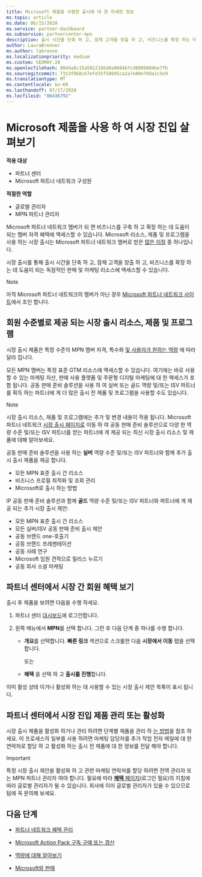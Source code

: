 ```yaml
---
title: Microsoft 제품을 사용한 출시에 대 한 자세한 정보
ms.topic: article
ms.date: 06/15/2020
ms.service: partner-dashboard
ms.subservice: partnercenter-mpn
description: 출시 시간을 단축 하 고, 잠재 고객을 창출 하 고, 비즈니스를 확장 하는 데 도움이 되는 Microsoft 제품 출시에 대해 알아보세요.
author: LauraBrenner
ms.author: labrenne
ms.localizationpriority: medium
ms.custom: SEOMAY.20
ms.openlocfilehash: 80d4a8c15a5812186d8a9604b7cd8089804be7fb
ms.sourcegitcommit: 7153f0b8c67efd35f58695ca2a7e00e70da1c5e9
ms.translationtype: MT
ms.contentlocale: ko-KR
ms.lasthandoff: 07/17/2020
ms.locfileid: "86436792"
---
```

# <a name="explore-your-go-to-market-with-microsoft-offers"></a>Microsoft 제품을 사용 하 여 시장 진입 살펴보기

**적용 대상**

- 파트너 센터
- Microsoft 파트너 네트워크 구성원

**적절한 역할**

- 글로벌 관리자
- MPN 파트너 관리자

Microsoft 파트너 네트워크 멤버가 되 면 비즈니스를 구축 하 고 확장 하는 데 도움이 되는 멤버 자격 혜택에 액세스할 수 있습니다. Microsoft 리소스, 제품 및 프로그램을 사용 하는 시장 출시는 Microsoft 파트너 네트워크 멤버로 받은 [많은 이점](https://partner.microsoft.com/manage-your-partner-network-benefits) 중 하나입니다.

시장 출시를 통해 출시 시간을 단축 하 고, 잠재 고객을 창출 하 고, 비즈니스를 확장 하는 데 도움이 되는 독점적인 판매 및 마케팅 리소스에 액세스할 수 있습니다.

>[!NOTE]
>아직 Microsoft 파트너 네트워크의 멤버가 아닌 경우 [Microsoft 파트너 네트워크 사이트](https://partner.microsoft.com/membership)에서 조인 합니다.

## <a name="go-to-market-resources-offers-and-programs-available-by-membership-level"></a>회원 수준별로 제공 되는 시장 출시 리소스, 제품 및 프로그램

시장 출시 제품은 특정 수준의 MPN 멤버 자격, 특수화 [및 사용자가 원하는 역량](learn-about-competencies.md) 에 따라 달라 집니다.

모든 MPN 멤버는 특정 표준 GTM 리소스에 액세스할 수 있습니다. 여기에는 바로 사용할 수 있는 마케팅 자산, 판매 사용 플랫폼 및 주문형 디지털 마케팅에 대 한 액세스가 포함 됩니다. 공동 판매 준비 솔루션을 사용 하 여 실버 또는 골드 역량 및/또는 ISV 파트너를 획득 하는 파트너에 게 더 많은 출시 전 제품 및 프로그램을 사용할 수도 있습니다.

>[!NOTE]
>시장 출시 리소스, 제품 및 프로그램에는 추가 및 변경 내용이 적용 됩니다. Microsoft 파트너 네트워크 [시장 출시 페이지로](https://partner.microsoft.com/membership/go-to-market) 이동 하 여 공동 판매 준비 솔루션으로 다양 한 역량 수준 및/또는 ISV 파트너를 얻는 파트너에 게 제공 되는 최신 시장 출시 리소스 및 제품에 대해 알아보세요.

공동 판매 준비 솔루션을 사용 하는 **실버** 역량 수준 및/또는 ISV 파트너와 함께 추가 출시 출시 제품을 제공 합니다.

- 모든 MPN 표준 출시 간 리소스
- 비즈니스 프로필 최적화 및 조회 관리
- Microsoft로 출시 하는 방법

IP 공동 판매 준비 솔루션과 함께 **골드** 역량 수준 및/또는 ISV 파트너와 파트너에 게 제공 되는 추가 시장 출시 제안:

- 모든 MPN 표준 출시 간 리소스
- 모든 실버/ISV 공동 판매 준비 출시 제안
- 공동 브랜드 one-호출기
- 공동 브랜드 프레젠테이션
- 공동 사례 연구
- Microsoft 임원 견적으로 릴리스 누르기
- 공동 회사 소셜 마케팅

## <a name="view-go-to-market-membership-offers-in-partner-center"></a>파트너 센터에서 시장 간 회원 혜택 보기

출시 후 제품을 보려면 다음을 수행 하세요.

1. 파트너 센터 [대시보드](https://partner.microsoft.com/dashboard)에 로그인합니다.

2. 왼쪽 메뉴에서 **MPN**를 선택 합니다. 그런 후 다음 단계 중 하나를 수행 합니다.

   - **개요**를 선택합니다. **빠른 링크** 섹션으로 스크롤한 다음 **시장에서 이동** 탭을 선택 합니다.

     또는

   - **혜택** 을 선택 하 고 **출시를 진행**합니다.

이미 활성 상태 이거나 활성화 하는 데 사용할 수 있는 시장 출시 제안 목록이 표시 됩니다.

## <a name="manage-or-activate-go-to-market-offers-in-partner-center"></a>파트너 센터에서 시장 진입 제품 관리 또는 활성화

시장 출시 제품을 활성화 하거나 관리 하려면 단계별 제품을 관리 하 [는 방법](manage-your-partner-network-benefits.md#manage-go-to-market-offers)을 참조 하세요. 이 프로세스의 일부를 사용 하려면 마케팅 담당자를 추가 작업 전자 메일에 대 한 연락처로 할당 하 고 활성화 하는 출시 전 제품에 대 한 정보를 전달 해야 합니다.

>[!IMPORTANT]
>특정 시장 출시 제안을 활성화 하 고 관련 마케팅 연락처를 할당 하려면 전역 관리자 또는 MPN 파트너 관리자 여야 합니다. 필요에 따라 [**혜택** 페이지](https://partnercenter.microsoft.com/pcv/partnership/benefits)(로그인 필요)의 지침에 따라 글로벌 관리자가 될 수 있습니다. 회사에 이미 글로벌 관리자가 있을 수 있으므로 팀에 꼭 문의해 보세요.

## <a name="next-steps"></a>다음 단계

- [파트너 네트워크 혜택 관리](manage-your-partner-network-benefits.md)

- [Microsoft Action Pack 구독 구매 또는 갱신](mpn-get-action-pack.md)

- [역량에 대해 알아보기](learn-about-competencies.md)

- [Microsoft와 판매](https://partner.microsoft.com/membership/sell-with-microsoft)
